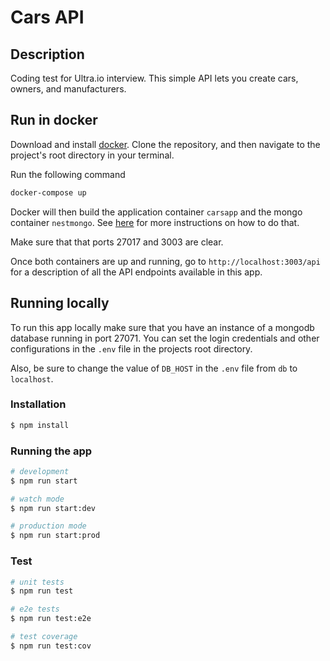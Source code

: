 # Cars API

## Description
Coding test for Ultra.io interview. This simple API lets you create cars, owners, and manufacturers.

## Run in docker

Download and install [docker](https://www.docker.com).
Clone the repository, and then navigate to the project's root directory in your terminal.

Run the following command
```bash
docker-compose up
```

Docker will then build the application container `carsapp` and the mongo container `nestmongo`. See [here](https://docs.mongodb.com/manual/installation/) for more instructions on how to do that.

Make sure that that ports 27017 and 3003 are clear.

Once both containers are up and running, go to `http://localhost:3003/api` for a description of all the API endpoints available in this app.


## Running locally
To run this app locally make sure that you have an instance of a mongodb database running in port 27071. You can set the login credentials and other configurations in the `.env` file in the projects root directory.

Also, be sure to change the value of `DB_HOST` in the `.env` file from `db` to `localhost`.

### Installation

```bash
$ npm install
```

### Running the app

```bash
# development
$ npm run start

# watch mode
$ npm run start:dev

# production mode
$ npm run start:prod
```

### Test

```bash
# unit tests
$ npm run test

# e2e tests
$ npm run test:e2e

# test coverage
$ npm run test:cov
```

